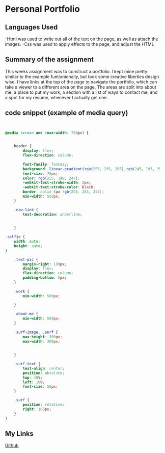 # Personal Portfolio

## Languages Used
-Html was used to write out all of the text on the page, as well as attach the images.
-Css was used to apply effects to the page, and adjust the HTML

## Summary of the assignment
This weeks assignment was to construct a portfolio. I kept mine pretty similar to the example funtionionally, but took some creative liberties design wise. I have links at the top of the page to navigate
the portfolio, which can take a viewer to a different area on the page. The areas are split into about me, a place to put my work, a section with a list of ways to contact me, and a spot for my resume,
whenever I actually get one.

## code snippet (example of media query)
```CSS


@media screen and (max-width: 768px) {
    

    header {
        display: flex;
        flex-direction: column;
        
        font-family: fantasy;
        background: linear-gradient(rgb(255, 255, 255),rgb(245, 193, 255));
        font-size: 70px;
        color: rgb(255, 198, 247);
        -webkit-text-stroke-width: 2px;
        -webkit-text-stroke-color: black;
        border: solid 5px rgb(255, 255, 255);
        min-width: 500px;
    }

    .nav-link {
        text-decoration: underline;
        
        
    }

.selfie {
    width: auto;
    height: auto;
}

    .text-pic {
        margin-right: 100px;
        display: flex;
        flex-direction: column;
        padding-bottom: 5px;
    }
    
    .work {
        min-width: 500px;
       
    }

    .about-me {
        min-width: 500px;
    }
    
    .surf-image, .surf {
        max-height: 300px;
        max-width: 300px;
        
        
    }

    .surf-text {
        text-align: center;
        position: absolute;
        top: 40%;
        left: 10%;
        font-size: 50px;  
    }

    .surf {
        position: relative;
        right: 105px;
    }  
}
```

## My Links
[Github](https://github.com/SerenaChandler)